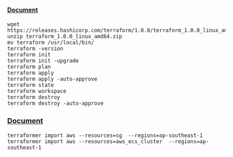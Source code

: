 #### [Document](https://www.terraform.io/downloads.html)
```
wget https://releases.hashicorp.com/terraform/1.0.0/terraform_1.0.0_linux_amd64.zip
unzip terraform_1.0.0_linux_amd64.zip
mv terraform /usr/local/bin/
terraform -version
terraform init
terraform init -upgrade 
terraform plan
terraform apply
terraform apply -auto-approve
terraform state
terraform workspace
terraform destroy
terraform destroy -auto-approve
```

###  [Document](https://github.com/GoogleCloudPlatform/terraformer)
```
terraformer import aws --resources=sg  --regions=ap-southeast-1
terraformer import aws --resources=aws_ecs_cluster  --regions=ap-southeast-1
```